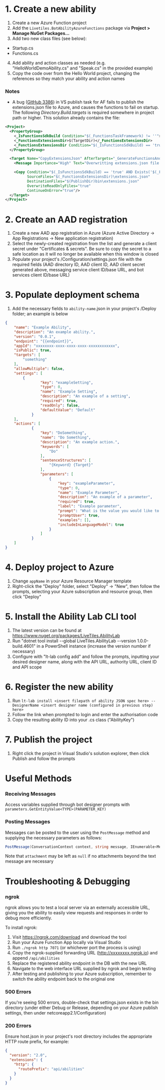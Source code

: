 # 1. Create a new ability 
1. Create a new Azure Function project
2. Add the `Livetiles.BotAbilityAzureFunctions` package via **Project > Manage NuGet Packages...**
3. Add two new class files (see below):
  - Startup.cs
  - Functions.cs
4. Add ability and action classes as needed (e.g. "HelloWorldDemoAbility.cs" and "Speak.cs" in the provided example)
5. Copy the code over from the Hello World project, changing the references so they match your ability and action names

### Notes
- A bug ([GitHub 3386](https://github.com/Azure/azure-functions-host/issues/3386)) in VS publish task for AF fails to publish the extensions.json file to Azure, and causes the functions to fail on startup. The following _Directory.Build.targets_ is required somewhere in project path or higher. This solution already contains the file:

```xml
<Project>
  <PropertyGroup>
    <_IsFunctionsSdkBuild Condition="$(_FunctionsTaskFramework) != ''">true</_IsFunctionsSdkBuild>
    <_FunctionsExtensionsDir>$(TargetDir)</_FunctionsExtensionsDir>
    <_FunctionsExtensionsDir Condition="$(_IsFunctionsSdkBuild) == 'true'">$(_FunctionsExtensionsDir)bin</_FunctionsExtensionsDir>
  </PropertyGroup>

  <Target Name="CopyExtensionsJson" AfterTargets="_GenerateFunctionsAndCopyContentFiles">
    <Message Importance="High" Text="Overwritting extensions.json file with one from build." />

    <Copy Condition="$(_IsFunctionsSdkBuild) == 'true' AND Exists('$(_FunctionsExtensionsDir)\extensions.json')"
          SourceFiles="$(_FunctionsExtensionsDir)\extensions.json"
          DestinationFiles="$(PublishDir)bin\extensions.json"
          OverwriteReadOnlyFiles="true"
          ContinueOnError="true"/>
  </Target>
</Project>
```

# 2. Create an AAD registration
1. Create a new AAD app registration in Azure (Azure Active Directory -> App Registrations -> New application registration)
2. Select the newly-created registration from the list and generate a client secret under "Certificates & secrets". Be sure to copy the secret to a safe location as it will no longer be available when this window is closed
3. Populate your project's /Configuration/settings.json file with the required fields (AAD directory ID, AAD client ID, AAD client secret generated above, messaging service client ID/base URL, and bot services client ID/base URL)

# 3. Populate deployment schema
1. Add the necessary fields to `ability-name`.json in your project's /Deploy folder; an example is below
```json
{
	"name": "Example Ability",
	"description": "An example ability.",
	"version": "0.0.1",
	"endpoint": "{{endpoint}}",
	"appId": "xxxxxxxx-xxxx-xxxx-xxxx-xxxxxxxxxxxx",
	"isPublic": true,
	"targets": [
		"something"
	],
	"allowMultiple": false,
  	"settings": [
		{
        		"key": "exampleSetting",
        		"type": 0,
        		"name": "Example Setting",
        		"description": "An example of a setting",
        		"required": true,
        		"readOnly": false,
        		"defaultValue": "Default"
      		}
	],
	"actions": [
    		{
      			"key": "DoSomething",
      			"name": "Do Something",
      			"description": "An example action.",
      			"keywords": [
        			"Do"
      			],
      			"sentenceStructures": [
        			"{Keyword} {Target}"
      			],
      			"parameters": [
        			{
          				"key": "exampleParameter",
          				"type": 0,
          				"name": "Example Parameter",
          				"description": "An example of a parameter",
          				"required": true,
          				"label": "Example parameter",
          				"prompt": "What is the value you would like to enter?",
          				"promptUser": true,
          				"examples": [],
          				"includeInLanguageModel": true
        			}
      			]
    		}
  	]
} 
```

# 4. Deploy project to Azure
1. Change `appName` in your Azure Resource Manager template
2. Right-click the "Deploy" folder, select "Deploy" -> "New", then follow the prompts, selecting your Azure subscription and resource group, then click "Deploy"

# 5. Install the Ability Lab CLI tool
1. The latest version can be found at https://www.nuget.org/packages/LiveTiles.AbilityLab
2. Run "dotnet tool install --global LiveTiles.AbilityLab --version 1.0.0-build.4601" in a PowerShell instance (increase the version number if necessary)
3. Configure with "lt-lab config add" and follow the prompts, inputting your desired designer name, along with the API URL, authority URL, client ID and API scope

# 6. Register the new ability
1. Run `lt-lab install <insert filepath of ability JSON spec here> --DesignerName <insert designer name (configured in previous step) here>`
2. Follow the link when prompted to login and enter the authorisation code
3. Copy the resulting ability ID into your <ability name>.cs class ("AbilityKey")

# 7. Publish the project
1. Right click the project in Visual Studio's solution explorer, then click Publish and follow the prompts

# Useful Methods

### Receiving Messages
Access variables supplied through bot designer prompts with `parameters.GetEntityValue<TYPE>(PARAMETER_KEY)`

### Posting Messages
Messages can be posted to the user using the `PostMessage` method and supplying the necessary parameters as follows:

```cs
PostMessage(ConversationContext context, string message, IEnumerable<MessageAttachment> attachment, CancellationToken token);
```

Note that `attachment` may be left as `null` if no attachments beyond the text message are necessary

# Troubleshooting & Debugging
### ngrok
ngrok allows you to test a local server via an externally accessible URL, giving you the ability to easily view requests and responses in order to debug more efficiently.

To install ngrok:
1. Visit https://ngrok.com/download and download the tool
2. Run your Azure Function App locally via Visual Studio
3. Run `./ngrok http 7071` (or whichever port the process is using)
4. Copy the ngrok-supplied forwarding URL (http://xxxxxxxx.ngrok.io) and append `/api/abilities`
5. Replace the registered ability endpoint in the DB with the new URL
6. Navigate to the web interface URL supplied by ngrok and begin testing
7. After testing and publishing to your Azure subscription, remember to switch the ability endpoint back to the original one

### 500 Errors
If you're seeing 500 errors, double-check that settings.json exists in the bin directory (under either Debug or Release, depending on your Azure publish settings, then under netcoreapp2.1/Configuration)

### 200 Errors
Ensure host.json in your project's root directory includes the appropriate HTTP route prefix, for example:
```json
{
  "version": "2.0",
  "extensions": {
    "http": {
      "routePrefix": "api/abilities"
    }
  }
}
```
